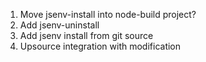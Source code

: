 1. Move jsenv-install into node-build project?
2. Add jsenv-uninstall
3. Add jsenv install from git source
4. Upsource integration with modification